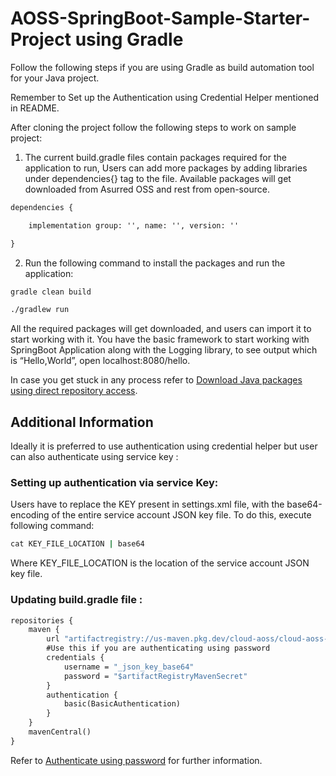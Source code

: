 # AOSS-SpringBoot-Sample-Starter-Project using Gradle

Follow the following steps if you are using Gradle as build automation tool for your Java project.

Remember to Set up the Authentication using Credential Helper mentioned in README.

After cloning the project follow the following steps to work on sample project:

1. The current build.gradle files contain packages required for the application to run, Users can add more packages by adding libraries under dependencies{} tag to the file. Available packages will get downloaded from Asurred OSS and rest from open-source.

```cmd
dependencies {

    implementation group: '', name: '', version: ''

}
```
2. Run the following command to install the packages and run the application:

```cmd
gradle clean build
```

```cmd
./gradlew run
```

All the required packages will get downloaded, and users can import it to start working with it. 
You have the basic framework to start working with SpringBoot Application along with the Logging library, to see output which is “Hello,World”, open localhost:8080/hello.

In case you get stuck in any process refer to [Download Java packages using direct repository access](https://cloud.google.com/assured-open-source-software/docs/download-java-packages#access_packages_not_available_in_assured_oss).

## Additional Information

Ideally it is preferred to use authentication using credential helper but user can also authenticate using service key : 

### Setting up authentication via service Key:

Users have to replace the KEY present in settings.xml file, with the base64-encoding of the entire service account JSON key file. To do this, execute following command:

```cmd
cat KEY_FILE_LOCATION | base64
```
Where KEY_FILE_LOCATION is the location of the service account JSON key file.

### Updating build.gradle file :

```cmd
repositories {
    maven {
        url "artifactregistry://us-maven.pkg.dev/cloud-aoss/cloud-aoss-java"
        #Use this if you are authenticating using password
	    credentials {
            username = "_json_key_base64"
            password = "$artifactRegistryMavenSecret"
        }
        authentication {
            basic(BasicAuthentication)
        }
    }
    mavenCentral()
}
```
Refer to [Authenticate using password](https://cloud.google.com/assured-open-source-software/docs/download-java-packages#authenticate_using_password) for further information.